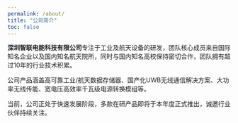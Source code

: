 ```yaml
---
permalink: /about/
title: "公司简介"
toc: false
---
```


**深圳智联电能科技有限公司**专注于工业及航天设备的研发，团队核心成员来自国际知名企业以及国内知名航天院所，同时与国内知名高校保持密切合作，团队拥有超过10年的行业技术积累。

公司产品涵盖高可靠工业/航天数据存储器、国产化UWB无线通信解决方案、大功率无线传能、宽电压高效率千瓦级电源转换模组等。

当前，公司正处于快速发展阶段，多款在研产品即将于本年度正式推出，诚邀行业伙伴持续关注。